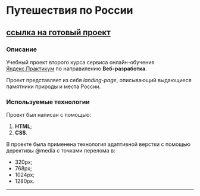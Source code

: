 # __Путешествия по России__
[ссылка на готовый проект](https://dmitry-kovalev-dev.github.io/russian-travel/)
---
### Описание
Учебный проект второго курса сервиса онлайн-обучения [Яндекс.Практикум](https://practicum.yandex.ru) по направилению __Веб-разработка__.

Проект представляет из себя _landing-page_, описывающий выдающиеся памятники природы и места России.

### Используемые технологии
Проект был написан с помощью:
1. __HTML__;
2. __CSS__.

В проекте была применена технология адаптивной верстки с помощью дерективы @media с точками перелома в:
* 320px;
* 768px;
* 1024px;
* 1280px.
---
